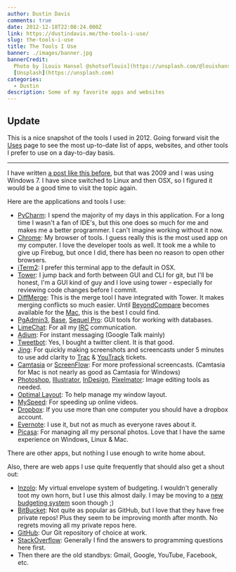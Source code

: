 ```yaml
---
author: Dustin Davis
comments: true
date: 2012-12-18T22:08:24.000Z
link: https://dustindavis.me/the-tools-i-use/
slug: the-tools-i-use
title: The Tools I Use
banner: ./images/banner.jpg
bannerCredit:
  Photo by [Louis Hansel @shotsoflouis](https://unsplash.com/@louishansel) on
  [Unsplash](https://unsplash.com)
categories:
  - Dustin
description: Some of my favorite apps and websites
---
```


## Update

This is a nice snapshot of the tools I used in 2012. Going forward visit the
[Uses](/uses/) page to see the most up-to-date list of apps, websites, and other
tools I prefer to use on a day-to-day basis.

---

I have written [a post like this before](/blog/my-applications), but that was
2009 and I was using Windows 7. I have since switched to Linux and then OSX, so
I figured it would be a good time to visit the topic again.

Here are the applications and tools I use:

- [PyCharm](http://www.jetbrains.com/pycharm/): I spend the majority of my days
  in this application. For a long time I wasn't a fan of IDE's, but this one
  does so much for me and makes me a better programmer. I can't imagine working
  without it now.
- [Chrome](https://www.google.com/intl/en/chrome/browser/): My browser of tools.
  I guess really this is the most used app on my computer. I love the developer
  tools as well. It took me a while to give up Firebug, but once I did, there
  has been no reason to open other browsers.
- [iTerm2](http://www.iterm2.com/): I prefer this terminal app to the default in
  OSX.
- [Tower](http://www.git-tower.com/): I jump back and forth between GUI and CLI
  for git, but I'll be honest, I'm a GUI kind of guy and I love using tower -
  especially for reviewing code changes before I commit.
- [DiffMerge](http://www.sourcegear.com/diffmerge/): This is the merge tool I
  have integrated with Tower. It makes merging conflicts so much easier. Until
  [BeyondCompare](http://www.scootersoftware.com/moreinfo.php) becomes available
  for the [Mac](http://www.scootersoftware.com/support.php?zz=kb_mac), this is
  the best I could find.
- [PgAdmin3](http://www.pgadmin.org/download/macosx.php),
  [Base](http://menial.co.uk/base/), [Sequel Pro](http://www.sequelpro.com/):
  GUI tools for working with databases.
- [LimeChat](http://limechat.net/mac/): For all my
  [IRC](/blog/setting-up-a-znc-irc-bouncer) communication.
- [Adium](http://adium.im/): For instant messaging (Google Talk mainly)
- [Tweetbot](http://tapbots.com/software/tweetbot/): Yes, I bought a twitter
  client. It is that good.
- [Jing](http://www.techsmith.com/jing.html): For quickly making screenshots and
  screencasts under 5 minutes to use add clarity to
  [Trac](http://trac.edgewall.org/) &
  [YouTrack](http://www.jetbrains.com/youtrack/index.jsp) tickets.
- [Camtasia](http://www.techsmith.com/camtasia-mac-features.html) or
  [ScreenFlow](http://www.telestream.net/screenflow/overview.htm): For more
  professional screencasts. (Camtasia for Mac is not nearly as good as Camtasia
  for Windows)
- [Photoshop](http://www.photoshop.com/),
  [Illustrator](http://www.adobe.com/products/illustrator.html),
  [InDesign](http://www.adobe.com/products/indesign.html),
  [Pixelmator](http://www.pixelmator.com/): Image editing tools as needed.
- [Optimal Layout](http://most-advantageous.com/optimal-layout/): To help manage
  my window layout.
- [MySpeed](http://www.enounce.com/myspeed-mac-getting-started): For speeding up
  online videos.
- [Dropbox](http://www.dropbox.com): If you use more than one computer you
  should have a dropbox account.
- [Evernote](http://evernote.com/): I use it, but not as much as everyone raves
  about it.
- [Picasa](http://picasa.google.com/): For managing all my personal photos. Love
  that I have the same experience on Windows, Linux & Mac.

There are other apps, but nothing I use enough to write home about.

Also, there are web apps I use quite frequently that should also get a shout
out:

- [Inzolo](https://inzolo.com): My virtual envelope system of budgeting. I
  wouldn't generally toot my own horn, but I use this almost daily. I may be
  moving to a [new budgeting system](http://envelopebudget.com) soon though ;)
- [BitBucket](http://bitbucket.org): Not quite as popular as GitHub, but I love
  that they have free private repos! Plus they seem to be improving month after
  month. No regrets moving all my private repos here.
- [GitHub](http://github.com): Our Git repository of choice at work.
- [StackOverflow](http://stackoverflow.com): Generally I find the answers to
  programming questions here first.
- Then there are the old standbys: Gmail, Google, YouTube, Facebook, etc.
